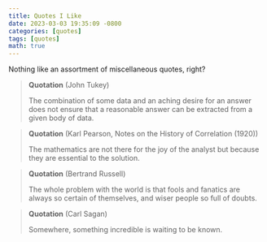 ```yaml
---
title: Quotes I Like
date: 2023-03-03 19:35:09 -0800
categories: [quotes]
tags: [quotes]
math: true
---
```


Nothing like an assortment of miscellaneous quotes, right?

> **Quotation** (John Tukey)
>
> The combination of some data and an aching desire for an answer does not ensure that a reasonable answer can be extracted from a given body of data.

> **Quotation** (Karl Pearson, Notes on the History of Correlation (1920))
>
> The mathematics are not there for the joy of the analyst but because they are essential to the solution.

> **Quotation** (Bertrand Russell)
>
> The whole problem with the world is that fools and fanatics are always so certain of themselves, and wiser people so full of doubts.

> **Quotation** (Carl Sagan)
>
> Somewhere, something incredible is waiting to be known.
